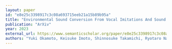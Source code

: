 ```yaml
---
layout: paper
id: "e8e25c3398917c3c08a693715eeb21a15b89b95a"
title: "Environmental Sound Conversion From Vocal Imitations And Sound Event Labels"
publication: "ArXiv"
year: 2023
external_url: https://www.semanticscholar.org/paper/e8e25c3398917c3c08a693715eeb21a15b89b95a
authors: "Yuki Okamoto, Keisuke Imoto, Shinnosuke Takamichi, Ryotaro Nagase, Takahiro Fukumori, Y. Yamashita"
---
```

